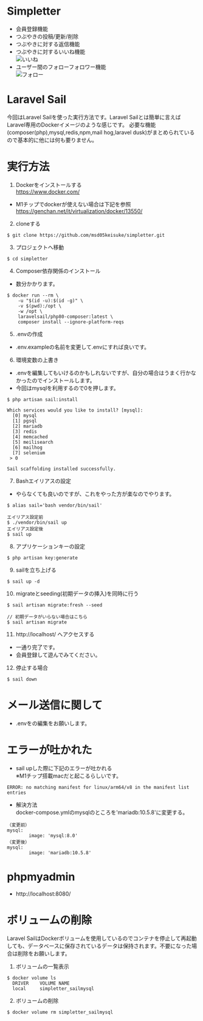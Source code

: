 # Simpletter
- 会員登録機能
- つぶやきの投稿/更新/削除
- つぶやきに対する返信機能
- つぶやきに対するいいね機能<br>
![いいね](https://user-images.githubusercontent.com/75054606/120490911-c4228d00-c3f3-11eb-80c9-d12b53176de6.gif "いいね")
- ユーザー間のフォローフォロワー機能<br>
![フォロー](https://user-images.githubusercontent.com/75054606/120492139-c5a08500-c3f4-11eb-8e84-146c483a726e.gif "フォロー")


# Laravel Sail
今回はLaravel Sailを使った実行方法です。Laravel Sailとは簡単に言えばLaravel専用のDockerイメージのような感じです。
必要な機能(composer(php),mysql,redis,npm,mail hog,laravel dusk)がまとめられているので基本的に他には何も要りません。


# 実行方法
1. Dockerをインストールする<br>
https://www.docker.com/<br>
- M1チップでdockerが使えない場合は下記を参照<br>
https://genchan.net/it/virtualization/docker/13550/
2. cloneする
```
$ git clone https://github.com/msd05keisuke/simpletter.git
```
3. プロジェクトへ移動<br>
```
$ cd simpletter
```
4. Composer依存関係のインストール
- 数分かかります。
```
$ docker run --rm \
    -u "$(id -u):$(id -g)" \
    -v $(pwd):/opt \
    -w /opt \
    laravelsail/php80-composer:latest \
    composer install --ignore-platform-reqs
```
5. .envの作成
- .env.exampleの名前を変更して.envにすれば良いです。
6. 環境変数の上書き 
- .envを編集してもいけるのかもしれないですが、自分の場合はうまく行かなかったのでインストールします。
- 今回はmysqlを利用するので0を押します。
```
$ php artisan sail:install

Which services would you like to install? [mysql]:
  [0] mysql
  [1] pgsql
  [2] mariadb
  [3] redis
  [4] memcached
  [5] meilisearch
  [6] mailhog
  [7] selenium
 > 0

Sail scaffolding installed successfully.

```
7. Bashエイリアスの設定
- やらなくても良いのですが、これをやった方が楽なのでやります。
```
$ alias sail='bash vendor/bin/sail'

エイリアス設定前
$ ./vendor/bin/sail up
エイリアス設定後
$ sail up

```
8. アプリケーションキーの設定
```
$ php artisan key:generate

```
9. sailを立ち上げる
```
$ sail up -d

```
10. migrateとseeding(初期データの挿入)を同時に行う
```
$ sail artisan migrate:fresh --seed

// 初期データがいらない場合はこちら
$ sail artisan migrate

```
11. http://localhost/  へアクセスする
- 一通り完了です。
- 会員登録して遊んでみてください。
12. 停止する場合
```
$ sail down

```

# メール送信に関して
- .envをの編集をお願いします。


# エラーが吐かれた
- sail upした際に下記のエラーが吐かれる<br>
※M1チップ搭載macだと起こるらしいです。
```
ERROR: no matching manifest for linux/arm64/v8 in the manifest list entries
```
- 解決方法<br>
docker-compose.ymlのmysqlのところを'mariadb:10.5.8'に変更する。
```
（変更前）
mysql:
        image: 'mysql:8.0'
（変更後）
mysql:
        image: 'mariadb:10.5.8'
```
# phpmyadmin
- http://localhost:8080/

# ボリュームの削除
Laravel SailはDockerボリュームを使用しているのでコンテナを停止して再起動しても、データベースに保存されているデータは保持されます。不要になった場合は削除をお願いします。
1. ボリュームの一覧表示
```
$ docker volume ls
  DRIVER    VOLUME NAME
  local     simpletter_sailmysql
```
2. ボリュームの削除
```
$ docker volume rm simpletter_sailmysql
```






